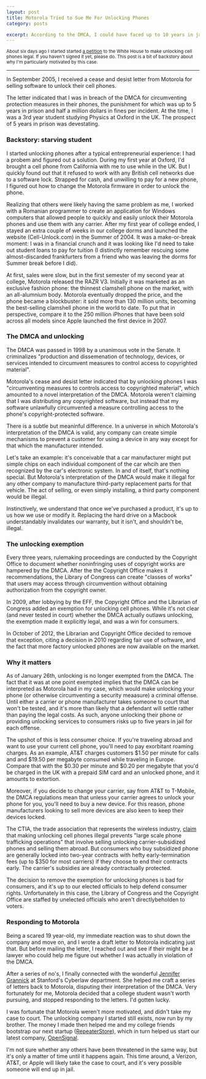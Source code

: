 ```yaml
---
layout: post
title: Motorola Tried to Sue Me For Unlocking Phones
category: posts

excerpt: According to the DMCA, I could have faced up to 10 years in jail. Read the story, and why I started an petition to the White House to keep unlocking legal.
---
```


<sub>About six days ago I started started [a petition](https://petitions.whitehouse.gov/petition/make-unlocking-cell-phones-legal/1g9KhZG7) to the White House to make unlocking cell phones legal. If you haven't signed it yet, please do. This post is a bit of backstory about why I'm particularly motivated by this case.</sub>

---
 


In September 2005, I received a cease and desist letter from Motorola for selling software to unlock their cell phones. 

The letter indicated that I was in breach of the DMCA for circumventing protection measures in their phones, the punishment for which was up to 5 years in prison and half a million dollars in fines per incident. At the time, I was a 3rd year student studying Physics at Oxford in the UK. The prospect of 5 years in prison was devestating. 

### Backstory: starving student
I started unlocking phones after a typical entrepreneurial experience: I had a probem and figured out a solution. During my first year at Oxford, I'd brought a cell phone from California with me to use while in the UK. But I quickly found out that it refused to work with any British cell networks due to a software lock. Strapped for cash, and unwilling to pay for a new phone, I figured out how to change the Motorola firmware in order to unlock the phone.

Realizing that others were likely having the same problem as me, I worked with a Romanian programmer to create an application for Windows computers that allowed people to quickly and easily unlock their Motorola phones and use them with any carrier.  After my first year of college ended, I stayed an extra couple of weeks in our college dorms and launched the website (Cell-Unlock.com) in the Summer of 2004. It was a make-or-break moment: I was in a financial crunch and it was looking like I'd need to take out student loans to pay for tuition (I distinctly remember rescuing some almost-discarded frankfurters from a friend who was leaving the dorms for Summer break before I did).

At first, sales were slow, but in the first semester of my second year at college, Motorola released the RAZR V3. Initially it was marketed as an exclusive fashion phone: the thinnest clamshell phone on the market, with an all-alumnium body. Motorola eventually dropped the price, and the phone became a blockbuster: it sold more than 130 million units, becoming the best-selling clamshell phone in the world to date. To put that in perspective, compare it to the 250 million iPhones that have been sold across all models since Apple launched the first device in 2007.

### The DMCA and unlocking
The DMCA was passed in 1998 by a unanimous vote in the Senate. It criminalizes "production and dissemenation of technology, devices, or services intended to circumvent measures to control access to copyrighted material".

Motorola's cease and desist letter indicated that by unlocking phones I was "circumventing measures to controls access to copyrighted material", which amounted to a novel interpretation of the DMCA. Motorola weren't claiming that I was distributing any copyrighted software, but instead that my software unlawfully circumvented a measure controlling access to the phone's copyright-protected software.

There is a subtle but meaninful difference. In a universe in which Motorola's interpretation of the DMCA is valid, any company can create simple mechanisms to prevent a customer for using a device in any way except for that which the manufacturer intended.

Let's take an example: it's conceivable that a car manufacturer might put simple chips on each individual component of the car whcih are then recognized by the car's electronic system. In and of itself, that's nothing special. But Motorola's interpretation of the DMCA would make it illegal for any other company to manufacture third-party replacement parts for that vehicle. The act of selling, or even simply installing, a third party component would be illegal.

Instinctively, we understand that once we've purchased a product, it's up to us how we use or modify it. Replacing the hard drive on a Macbook understandably invalidates our warranty, but it isn't, and shouldn't be, illegal.

### The unlocking exemption

Every three years, rulemaking proceedings are conducted by the Copyright Office to document whether noninfringing uses of copyright works are hampered by the DMCA. After the the Copyright Office makes it recommendations, the Library of Congress can create "classes of works" that users may access through circumvention without obtaining authorization from the copyright owner.

In 2009, after lobbying by the EFF, the Copyright Office and the Librarian of Congress added an exemption for unlocking cell phones. While it's not clear (and never tested in court) whether the DMCA actually outlaws unlocking, the exemption made it explicitly legal, and was a win for consumers.

In October of 2012, the Librarian and Copyright Office decided to remove that exception, citing a decision in 2010 regarding fair use of software, and the fact that more factory unlocked phones are now available on the market.

### Why it matters
As of January 26th, unlocking is no longer exempted from the DMCA. The fact that it was at one point exempted implies that the DMCA can be interpreted as Motorola had in my case, which would make unlocking your phone (or otherwise circumventing a security meaasure) a criminal offense. Until either a carrier or phone manufacturer takes someone to court that won't be tested, and it's more than likely that a defendant will settle rather than paying the legal costs. As such, anyone unlocking their phone or providing unlocking services to consumers risks up to five years in jail for each offense.

The upshot of this is less consumer choice. If you're traveling abroad and want to use your current cell phone, you'll need to pay exorbitant roaming charges. As an example, AT&T charges customers $1.50 per minute for calls and and $19.50 per megabyte consumed while traveling in Europe. Compare that with the $0.30 per minute and $0.20 per megabyte that you'd be charged in the UK with a prepaid SIM card and an unlocked phone, and it amounts to extortion.

Moreover, if you decide to change your carrier, say from AT&T to T-Mobile, the DMCA regulations mean that unless your carrier agrees to unlock your phone for you, you'll need to buy a new device. For this reason, phone manufacturers looking to sell more devices are also keen to keep their devices locked.

The CTIA, the trade association that represents the wireless industry, [claim](http://blog.ctia.org/2013/01/26/unlocked-devices/) that making unlocking cell phones illegal prevents "large scale phone trafficking operations" that involve selling unlocking carrier-subsidized phones and selling them abroad. But consumers who buy subsidized phone are generally locked into two-year contracts with hefty early-termination fees (up to $350 for most carriers) if they choose to end their contracts early. The carrier's subsidies are already contractually protected.

The decision to remove the exemption for unlocking phones is bad for consumers, and it's up to our elected officials to help defend consumer rights. Unfortunately in this case, the Library of Congress and the Copyright Office are staffed by unelected officials who aren't directlybeholden to voters. 

### Responding to Motorola
Being a scared 19 year-old, my immediate reaction was to shut down the company and move on, and I wrote a draft letter to Motorola indicating just that. But before mailing the letter, I reached out and see if their might be a lawyer who could help me figure out whether I was actually in violation of the DMCA.

After a series of no's, I finally connected with the wonderful [Jennifer Grannick](https://twitter.com/granick) at Stanford's Cyberlaw department. She helped me craft a series of letters back to Motorola, disputing their interpretation of the DMCA. Very fortunately for me, Motorola decided that a college student wasn't worth pursuing, and stopped responding to the letters. I'd gotten lucky.

I was fortunate that Motorola weren't more motivated, and didn't take my case to court. The unlocking company I started still exists, now run by my brother. The money I made then helped me and my college friends bootstrap our next startup ([RepeaterStore](http://repeaterstore.com)), which in turn helped us start our latest company, [OpenSignal](http://opensignal.com). 

I'm not sure whether any others have been threatened in the same way, but it's only a matter of time until it happens again. This time around, a Verizon, AT&T, or Apple will likely take the case to court, and it's very possible someone will end up in jail.



















